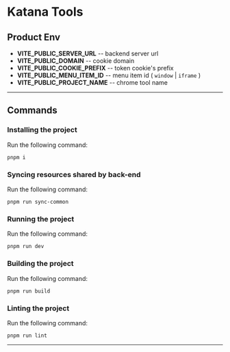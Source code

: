 # Katana Tools

## Product Env
 
- **VITE_PUBLIC_SERVER_URL** -- backend server url
- **VITE_PUBLIC_DOMAIN** -- cookie domain
- **VITE_PUBLIC_COOKIE_PREFIX** -- token cookie's prefix
- **VITE_PUBLIC_MENU_ITEM_ID** -- menu item id ( `window` | `iframe` )
- **VITE_PUBLIC_PROJECT_NAME** -- chrome tool name

---

## Commands

### Installing the project

Run the following command:

```shell
pnpm i
```

### Syncing resources shared by back-end

Run the following command:

```shell
pnpm run sync-common
```

### Running the project

Run the following command:

```shell
pnpm run dev
```

### Building the project

Run the following command:

```shell
pnpm run build
```

### Linting the project

Run the following command:

```shell
pnpm run lint
```

---